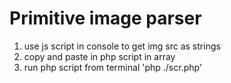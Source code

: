 # Primitive image parser

1. use js script in console to get img src as strings
2. copy and paste in php script in array
3. run php script from terminal 'php ./scr.php'